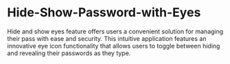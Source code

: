 # Hide-Show-Password-with-Eyes
Hide and show eyes feature offers users a convenient solution for managing their pass with ease and security. This intuitive application features an innovative eye icon functionality that allows users to toggle between hiding and revealing their passwords as they type.
